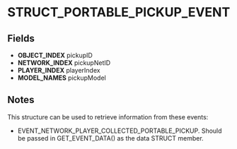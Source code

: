 # STRUCT_PORTABLE_PICKUP_EVENT

## Fields
* **OBJECT_INDEX** pickupID
* **NETWORK_INDEX** pickupNetID
* **PLAYER_INDEX** playerIndex
* **MODEL_NAMES** pickupModel

## Notes
This structure can be used to retrieve information from these events:
- EVENT_NETWORK_PLAYER_COLLECTED_PORTABLE_PICKUP.
Should be passed in GET_EVENT_DATA() as the data STRUCT member.